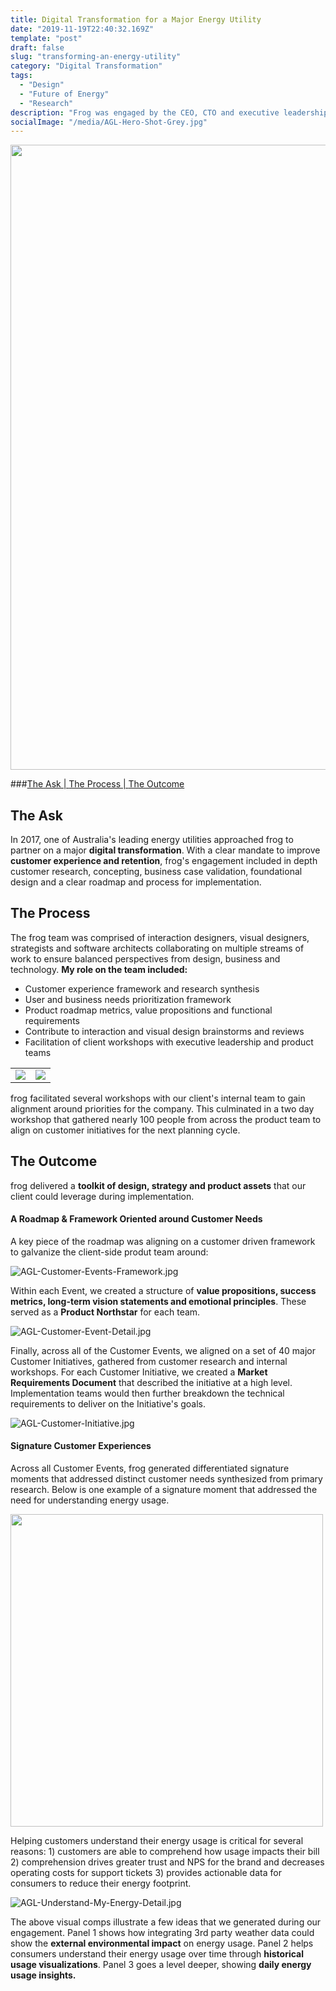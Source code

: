 ```yaml
---
title: Digital Transformation for a Major Energy Utility
date: "2019-11-19T22:40:32.169Z"
template: "post"
draft: false
slug: "transforming-an-energy-utility"
category: "Digital Transformation"
tags:
  - "Design"
  - "Future of Energy"
  - "Research"
description: "Frog was engaged by the CEO, CTO and executive leadership team of Australia’s largest utility to conceptualize, design and roadmap the future of their digital products and overall end to end customer experience."
socialImage: "/media/AGL-Hero-Shot-Grey.jpg"
---
```

<img src="/media/AGL-Hero-Shot-Grey.jpg" width="1000" />

###[The Ask | ](#the-ask) [The Process | ](#the-process) [The Outcome](#the-outcome)

## The Ask

In 2017, one of Australia's leading energy utilities approached frog to partner on a major **digital transformation**. With a clear mandate to improve **customer experience and retention**, frog's engagement included in depth customer research, concepting, business case validation, foundational design and a clear roadmap and process for implementation.

## The Process

The frog team was comprised of interaction designers, visual designers, strategists and software architects collaborating on multiple streams of work to ensure balanced perspectives from design, business and technology. **My role on the team included:**
- Customer experience framework and research synthesis
- User and business needs prioritization framework
- Product roadmap metrics, value propositions and functional requirements 
- Contribute to interaction and visual design brainstorms and reviews
- Facilitation of client workshops with executive leadership and product teams

<table><tr><td><img src="/media/AGL-Brainstorming-Session.jpg"></td><td><img src="/media/AGL-Workshop-Team.jpg"></td></tr></table>

frog facilitated several workshops with our client's internal team to gain alignment around priorities for the company. This culminated in a two day workshop that gathered nearly 100 people from across the product team to align on customer initiatives for the next planning cycle.

## The Outcome

frog delivered a **toolkit of design, strategy and product assets** that our client could leverage during implementation. 

####  A Roadmap & Framework Oriented around Customer Needs

A key piece of the roadmap was aligning on a customer driven framework to galvanize the client-side produt team around:

![AGL-Customer-Events-Framework.jpg](/media/AGL-Customer-Events-Framework.jpg)

Within each Event, we created a structure of **value propositions, success metrics, long-term vision statements and emotional principles**. These served as a **Product Northstar** for each team.

![AGL-Customer-Event-Detail.jpg](/media/AGL-Customer-Event-Detail.jpg)

Finally, across all of the Customer Events, we aligned on a set of 40 major Customer Initiatives, gathered from customer research and internal workshops. For each Customer Initiative, we created a **Market Requirements Document** that described the initiative at a high level. Implementation teams would then further breakdown the technical requirements to deliver on the Initiative's goals.

![AGL-Customer-Initiative.jpg](/media/AGL-Customer-Initiative.jpg)

####  Signature Customer Experiences 

Across all Customer Events, frog generated differentiated signature moments that addressed distinct customer needs synthesized from primary research. Below is one example of a signature moment that addressed the need for understanding energy usage.

<img src="/media/AGL-Understand-My-Energy.jpg" width="500" />

Helping customers understand their energy usage is critical for several reasons: 1) customers are able to comprehend how usage impacts their bill 2) comprehension drives greater trust and NPS for the brand and decreases operating costs for support tickets 3) provides actionable data for consumers to reduce their energy footprint. 

![AGL-Understand-My-Energy-Detail.jpg](/media/AGL-Understand-My-Energy-Detail.jpg)

The above visual comps illustrate a few ideas that we generated during our engagement. Panel 1 shows how integrating 3rd party weather data could show the **external environmental impact** on energy usage. Panel 2 helps consumers understand their energy usage over time through **historical usage visualizations**. Panel 3 goes a level deeper, showing **daily energy usage insights.**






